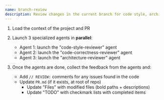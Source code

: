 ```yaml
---
name: branch-review
description: Review changes in the current branch for code style, architecture and correctness.
---
```


1. Load the context of the project and PR

2. Launch 3 specialized agents in **parallel**:
    * Agent 1: launch the "code-style-reviewer" agent
    * Agent 2: launch the "code-correctness-reviewer" agent  
    * Agent 3: launch the "architecture-reviewer" agent

3. Once the agents are done, collect the feedback from the agents and:
    * Add `// REVIEW:` comments for any issues found in the code
    * Update `PR.md` (if it exists, at root of repo)
      * Update "Files" with modified files (bold paths + descriptions)
      * Update "TODO" with checkmark lists with completed items
